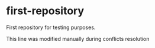 # first-repository
First repository for testing purposes.

This line was modified manually during conflicts resolution
